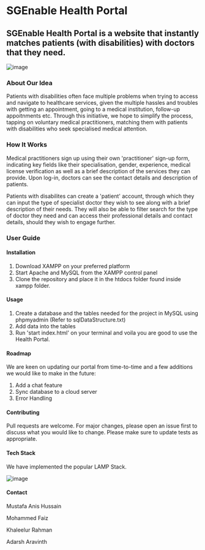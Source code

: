 # SGEnable Health Portal

## SGEnable Health Portal is a website that instantly matches patients (with disabilities) with doctors that they need.

![image](https://user-images.githubusercontent.com/56750694/218235645-14ff21c4-4c57-403f-b127-1216207aa347.png)

### About Our Idea 

Patients with disabilities often face multiple problems when trying to access and navigate to healthcare services, given the multiple hassles and troubles with getting an appointment, going to a medical institution, follow-up appoitnments etc. Through this initiative, we hope to simplify the process, tapping on voluntary medical practitioners, matching them with patients with disabilities who seek specialised medical attention.

### How It Works

Medical practitioners sign up using their own 'practitioner' sign-up form, indicating key fields like their specialisation, gender, experience, medical license verification as well as a brief description of the services they can provide. Upon log-in, doctors can see the contact details and description of patients.

Patients with disabilites can create a 'patient' account, through which they can input the type of specialist doctor they wish to see along with a brief description of their needs. They will also be able to filter search for the type of doctor they need and can access their professional details and contact details, should they wish to engage further.

### User Guide


#### Installation
1. Download XAMPP on your preferred platform
2. Start Apache and MySQL from the XAMPP control panel
3. Clone the repository and place it in the htdocs folder found inside xampp folder.

#### Usage
1. Create a database and the tables needed for the project in MySQL using phpmyadmin (Refer to sqlDataStructure.txt)
2. Add data into the tables
3. Run 'start index.html' on your terminal and voila you are good to use the Health Portal. 

#### Roadmap 

We are keen on updating our portal from time-to-time and a few additions we would like to make in the future: 
1. Add a chat feature 
2. Sync database to a cloud server
3. Error Handling

#### Contributing

Pull requests are welcome. For major changes, please open an issue first to discuss what you would like to change.
Please make sure to update tests as appropriate.

#### Tech Stack

We have implemented the popular LAMP Stack.

![image](https://user-images.githubusercontent.com/56750694/218235787-496b7f79-79ec-4261-93dd-44736fa898b6.png)


#### Contact
Mustafa Anis Hussain

Mohammed Faiz

Khaleelur Rahman

Adarsh Aravinth
